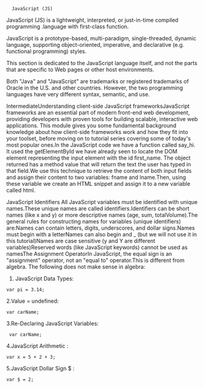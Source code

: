       JavaScript (JS)

JavaScript (JS) is a lightweight, interpreted, or just-in-time compiled programming .language with first-class function.

JavaScript is a prototype-based, multi-paradigm, single-threaded, dynamic language, supporting object-oriented, imperative, and declarative (e.g. functional programming) styles.

This section is dedicated to the JavaScript language itself, and not the parts that are specific to Web pages or other host environments.

Both "Java" and "JavaScript" are trademarks or registered trademarks of Oracle in the U.S. and other countries. However, the two programming languages have very different syntax, semantic, and use.

IntermediateUnderstanding client-side JavaScript frameworksJavaScript frameworks are an essential part of modern front-end web development, providing developers with proven tools for building scalable, interactive web applications. This module gives you some fundamental background knowledge about how client-side frameworks work and how they fit into your toolset, before moving on to tutorial series covering some of today's most popular ones.In the JavaScript code we have a function called say_hi. It used the getElementById we have already seen to locate the DOM element representing the input element with the id first_name. The object returned has a method value that will return the text the user has typed in that field.We use this technique to retrieve the content of both input fields and assign their content to two variables: fname and lname.Then, using these variable we create an HTML snippet and assign it to a new variable called html.


 JavaScript Identifiers All JavaScript variables must be identified with unique names.These unique names are
 called identifiers.Identifiers can be short names (like x and y) or more descriptive names (age, sum, totalVolume).The general rules for constructing names for variables (unique identifiers) are:Names can contain letters, digits, underscores, and dollar signs.Names must begin with a letterNames can also begin 
 and _ (but we will not use it in this tutorial)Names are case sensitive (y and Y are different variables)Reserved words (like JavaScript keywords) cannot be used as namesThe Assignment OperatorIn JavaScript, the equal sign  is an "assignment" operator, not an "equal to" operator.This is different from algebra. The following does not make sense in algebra: 
 

1. JavaScript Data Types:
 ```
 var pi = 3.14;
 ```
2.Value = undefined:
 ```
 var carName;
 ```
 3.Re-Declaring JavaScript Variables:
 ```
  var carName;
 ```
 4.JavaScript Arithmetic :
 ```
 var x = 5 + 2 + 3;
 ```
 5.JavaScript Dollar Sign $ :
 ```
 var $ = 2;
 ```
